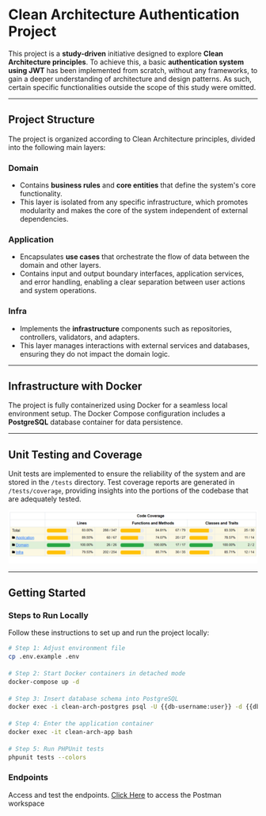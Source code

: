 # Clean Architecture Authentication Project

This project is a **study-driven** initiative designed to explore **Clean Architecture principles**. To achieve this, a basic **authentication system using JWT** has been implemented from scratch, without any frameworks, to gain a deeper understanding of architecture and design patterns. As such, certain specific functionalities outside the scope of this study were omitted.

---

## Project Structure

The project is organized according to Clean Architecture principles, divided into the following main layers:

### Domain

- Contains **business rules** and **core entities** that define the system's core functionality.
- This layer is isolated from any specific infrastructure, which promotes modularity and makes the core of the system independent of external dependencies.

### Application

- Encapsulates **use cases** that orchestrate the flow of data between the domain and other layers.
- Contains input and output boundary interfaces, application services, and error handling, enabling a clear separation between user actions and system operations.

### Infra

- Implements the **infrastructure** components such as repositories, controllers, validators, and adapters.
- This layer manages interactions with external services and databases, ensuring they do not impact the domain logic.

---

## Infrastructure with Docker

The project is fully containerized using Docker for a seamless local environment setup. The Docker Compose configuration includes a **PostgreSQL** database container for data persistence.

---

## Unit Testing and Coverage

Unit tests are implemented to ensure the reliability of the system and are stored in the `/tests` directory. Test coverage reports are generated in `/tests/coverage`, providing insights into the portions of the codebase that are adequately tested.

![tests coverage](tests-coverage.png)

---

## Getting Started

### Steps to Run Locally

Follow these instructions to set up and run the project locally:

```bash
# Step 1: Adjust environment file
cp .env.example .env

# Step 2: Start Docker containers in detached mode
docker-compose up -d

# Step 3: Insert database schema into PostgreSQL
docker exec -i clean-arch-postgres psql -U {{db-username:user}} -d {{db-database:clean-arch}}  < ./database/db.sql

# Step 4: Enter the application container
docker exec -it clean-arch-app bash

# Step 5: Run PHPUnit tests
phpunit tests --colors
```

### Endpoints
Access and test the endpoints. [Click Here](https://www.postman.com/luizottavioc-workspace/public-workspace/collection/jkjisml/clean-architecture-authentication?action=share&creator=39605447) to access the Postman workspace